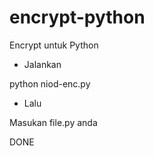# encrypt-python
Encrypt untuk Python
- Jalankan

python niod-enc.py

- Lalu

Masukan file.py anda

DONE
